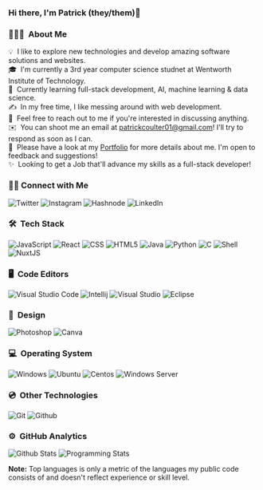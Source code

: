 ### Hi there, I'm Patrick (they/them)👋
### 👨🏻‍💻 &nbsp;About Me

💡 &nbsp;I like to explore new technologies and develop amazing software solutions and websites.\
🎓 &nbsp;I'm currently a 3rd year computer science studnet at Wentworth Institute of Technology.\
🌱 &nbsp;Currently learning full-stack development, AI, machine learning & data science.\
✍️ &nbsp;In my free time, I like messing around with web development.\
💬 &nbsp;Feel free to reach out to me if you're interested in discussing anything.\
✉️ &nbsp;You can shoot me an email at patrickcoulter01@gmail.com! I'll try to respond as soon as I can. \
📄 &nbsp;Please have a look at my [Portfolio](https://patrickcoulter.me) for more details about me. I'm open to feedback and suggestions! \
✨ &nbsp;Looking to get a Job that'll advance my skills as a full-stack developer!

### 🤝🏻 Connect with Me

![Twitter](https://img.shields.io/badge/Twitter-1DA1F2?style=for-the-badge&logo=twitter&logoColor=white)
![Instagram](https://img.shields.io/badge/Instagram-E4405F?style=for-the-badge&logo=instagram&logoColor=white)
![Hashnode](https://img.shields.io/badge/Hashnode-2962FF?style=for-the-badge&logo=hashnode&logoColor=white)
![LinkedIn](https://img.shields.io/badge/LinkedIn-0077B5?style=for-the-badge&logo=linkedin&logoColor=white)

### 🛠 &nbsp;Tech Stack
![JavaScript](https://img.shields.io/badge/javascript-%23323330.svg?style=for-the-badge&logo=javascript&logoColor=%23F7DF1E)
![React](https://img.shields.io/badge/react-%2320232a.svg?style=for-the-badge&logo=react&logoColor=%2361DAFB)
![CSS](https://img.shields.io/badge/css3-%230769AD.svg?style=for-the-badge&logo=css3&logoColor=white)
![HTML5](https://img.shields.io/badge/html5-%23E34F26.svg?style=for-the-badge&logo=html5&logoColor=white)
![Java](https://img.shields.io/badge/Java-ED8B00?style=for-the-badge&logo=java&logoColor=white)
![Python](https://img.shields.io/badge/Python-3776AB?style=for-the-badge&logo=python&logoColor=white)
![C](https://img.shields.io/badge/c-%2300599C.svg?style=for-the-badge&logo=c&logoColor=white)
![Shell](https://img.shields.io/badge/Shell_Script-121011?style=for-the-badge&logo=gnu-bash&logoColor=white)
![NuxtJS](https://img.shields.io/badge/MySQL-00000F?style=for-the-badge&logo=mysql&logoColor=white)

### 🖥️ &nbsp;Code Editors
![Visual Studio Code](https://img.shields.io/badge/Visual%20Studio%20Code-0078d7.svg?style=for-the-badge&logo=visual-studio-code&logoColor=white)
![Intellij](https://img.shields.io/badge/IntelliJ-%2366595C.svg?style=for-the-badge&logo=IntelliJIDEA&logoColor=white)
![Visual Studio](https://img.shields.io/badge/Visual%20Studio-5C2D91.svg?style=for-the-badge&logo=visual-studio&logoColor=white)
![Eclipse](https://img.shields.io/badge/Eclipse-143?style=for-the-badge&logo=Eclipse&logoColor=white&color=black)

### 🎨 &nbsp;Design
![Photoshop](https://img.shields.io/badge/photoshop-0078d7.svg?style=for-the-badge&logo=AdobePhotoshop&logoColor=white)
![Canva](https://img.shields.io/badge/canva-00C4CC.svg?style=for-the-badge&logo=canva&logoColor=white)

### 💻 &nbsp;Operating System
![Windows](https://img.shields.io/badge/Windows-0078D6?style=for-the-badge&logo=windows&logoColor=white)
![Ubuntu](https://img.shields.io/badge/Ubuntu-E95420?style=for-the-badge&logo=ubuntu&logoColor=white)
![Centos](https://img.shields.io/badge/centos-800080.svg?style=for-the-badge)
![Windows Server](https://img.shields.io/badge/Windows_Server-0078D6?style=for-the-badge&logo=windows&logoColor=white)

### 💿 &nbsp;Other Technologies
![Git](https://img.shields.io/badge/Git-E95420?style=for-the-badge&logo=git&logoColor=white)
![Github](https://img.shields.io/badge/GitHub-100000?style=for-the-badge&logo=github&logoColor=white)

### ⚙️ &nbsp;GitHub Analytics
![Github Stats](https://github-readme-stats.vercel.app/api?username=Patepic&theme=blue-green)
![Programming Stats](https://github-readme-stats.vercel.app/api/top-langs/?username=Patepic&theme=blue-green)
  
  <b>Note:</b> Top languages is only a metric of the languages my public code consists of and doesn't reflect experience or skill level.


    
